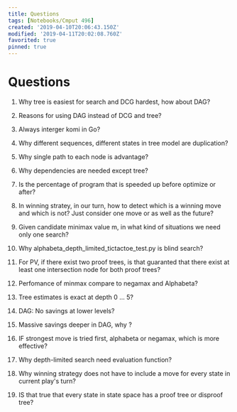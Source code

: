 ```yaml
---
title: Questions
tags: [Notebooks/Cmput 496]
created: '2019-04-10T20:06:43.150Z'
modified: '2019-04-11T20:02:08.760Z'
favorited: true
pinned: true
---
```


# Questions
1. Why tree is easiest for search and DCG hardest, how about DAG?

2. Reasons for using DAG instead of DCG and tree?

3. Always interger komi in Go?

4. Why different sequences, different states in tree model are duplication?

5. Why single path to each node is advantage?

6. Why dependencies are needed except tree?

7. Is the percentage of program that is speeded up before optimize or after?

8. In winning stratey, in our turn, how to detect which is a winning move and which is not? Just consider one move or as well as the future?

9. Given candidate minimax value m, in what kind of situations we need only one search?

10. Why alphabeta_depth_limited_tictactoe_test.py is blind search?

11. For PV, if there exist two proof trees, is that guaranted that there exist at least one intersection node for both proof trees?

12. Perfomance of minmax compare to negamax and Alphabeta?

13. Tree estimates is exact at depth 0 ... 5?

14. DAG: No savings at lower levels?

15. Massive savings deeper in DAG, why ?

16. IF strongest move is tried first, alphabeta or negamax, which is more effective?

17. Why depth-limited search need evaluation function?

18. Why winning strategy does not have to include a move for every state in current play's turn?

19. IS that true that every state in state space has a proof tree or disproof tree?
